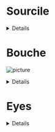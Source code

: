 
<h1>Sourcile</h1>
<details>


        commentaire: 

</details>

<h1>Bouche</h1>

![picture](https://user-images.githubusercontent.com/54853371/219331849-2694c5ce-d5eb-4610-9f57-37bbafaeeb04.png)


<details>


<h2> Model 1: Open - Close - big open </h2>

    commentaire: crop technic, on récupère le minimum sur x, 
                 
                 Problème sur les vidéo ou la hauteur est plus grande que la largeur.
        
    le minimum sur y et on enlève ses minimums à tous les pts. 

    Annotation 1: fermeture et grande ouverture de la bouche.
    
    Annotation 2: ouverture de la bouche

<h2>Model 2 Signs</h2>


   commentaire: crop technic, on récupère le minimum sur x, 

   le minimum sur y et on enlève ses minimums à tous les pts.



![bouche_lable](https://user-images.githubusercontent.com/54853371/216463750-fe192cb2-218e-449f-8ef1-422d5624eb13.png)

              1 neutre
              3 bouche_rentree
              4 o
              5 gros_sourire
              8 sourire_fermer
              8 sourire_ouvert
              9 bouche_honey
              10 ahhh_a_fond
              11 bouche_honey_ouverte

              # neutre
              12 beueeeee
              13 iiiiiiii
              14 aaaaaaaa
              15 oooooooo
              16 dddddddd




</details>




<h1>Eyes</h1>

<details>


    <h2> Open - Close - demi - fermée </h2>

    commentaire: crop technic, on récupère le minimum sur x, le minimum sur y et on enlève ses minimums à tous les pts. Annotation uniquement sur la fermeture des yeux et sur la demi ouverture/fermture.


</details>



